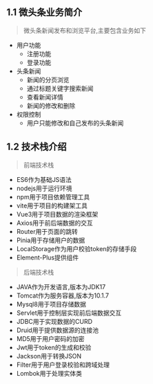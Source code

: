 ## 1.1 微头条业务简介

> 微头条新闻发布和浏览平台,主要包含业务如下

+ 用户功能
  + 注册功能
  + 登录功能
+ 头条新闻
  + 新闻的分页浏览
  + 通过标题关键字搜索新闻
  + 查看新闻详情
  + 新闻的修改和删除
+ 权限控制
  + 用户只能修改和自己发布的头条新闻

## 1.2 技术栈介绍

> 前端技术栈

+ ES6作为基础JS语法
+ nodejs用于运行环境
+ npm用于项目依赖管理工具
+ vite用于项目的构建架工具
+ Vue3用于项目数据的渲染框架
+ Axios用于前后端数据的交互
+ Router用于页面的跳转
+ Pinia用于存储用户的数据
+ LocalStorage作为用户校验token的存储手段
+ Element-Plus提供组件

> 后端技术栈

+ JAVA作为开发语言,版本为JDK17
+ Tomcat作为服务容器,版本为10.1.7
+ Mysql8用于项目存储数据
+ Servlet用于控制层实现前后端数据交互
+ JDBC用于实现数据的CURD
+ Druid用于提供数据源的连接池
+ MD5用于用户密码的加密
+ Jwt用于token的生成和校验
+ Jackson用于转换JSON
+ Filter用于用户登录校验和跨域处理
+ Lombok用于处理实体类
